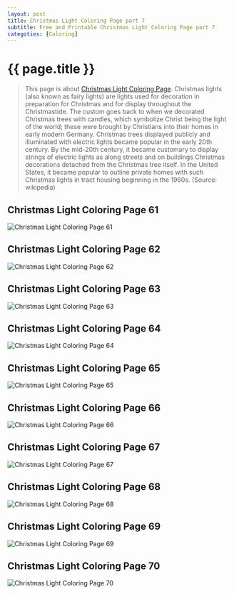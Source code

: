 ```yaml
---
layout: post
title: Christmas Light Coloring Page part 7
subtitle: Free and Printable Christmas Light Coloring Page part 7
categoties: [Coloring]
---
```

{{ page.title }}
================
> This page is about [Christmas Light Coloring Page](https://hoanghabelle.github.io/). Christmas lights (also known as fairy lights) are lights used for decoration in preparation for Christmas and for display throughout the Christmastide. The custom goes back to when we decorated Christmas trees with candles, which symbolize Christ being the light of the world; these were brought by Christians into their homes in early modern Germany. Christmas trees displayed publicly and illuminated with electric lights became popular in the early 20th century. By the mid-20th century, it became customary to display strings of electric lights as along streets and on buildings Christmas decorations detached from the Christmas tree itself. In the United States, it became popular to outline private homes with such Christmas lights in tract housing beginning in the 1960s. (Source: wikipedia)

## Christmas Light Coloring Page 61
![Christmas Light Coloring Page 61](https://hoanghabelle.github.io/images/Christmas-Light-Coloring-Page%20(61).jpg "Christmas Light Coloring Page 61")

## Christmas Light Coloring Page 62
![Christmas Light Coloring Page 62](https://hoanghabelle.github.io/images/Christmas-Light-Coloring-Page%20(62).jpg "Christmas Light Coloring Page 62")

## Christmas Light Coloring Page 63
![Christmas Light Coloring Page 63](https://hoanghabelle.github.io/images/Christmas-Light-Coloring-Page%20(63).jpg "Christmas Light Coloring Page 63")

## Christmas Light Coloring Page 64
![Christmas Light Coloring Page 64](https://hoanghabelle.github.io/images/Christmas-Light-Coloring-Page%20(64).jpg "Christmas Light Coloring Page 64")

<script async src="//pagead2.googlesyndication.com/pagead/js/adsbygoogle.js"></script><ins class="adsbygoogle" style="display:block" data-ad-format="fluid" data-ad-layout-key="-8i+1w-dq+e9+ft" data-ad-client="ca-pub-6753140515841889" data-ad-slot="6190446671"></ins> <script> (adsbygoogle = window.adsbygoogle || []).push({}); </script>

## Christmas Light Coloring Page 65
![Christmas Light Coloring Page 65](https://hoanghabelle.github.io/images/Christmas-Light-Coloring-Page%20(65).jpg "Christmas Light Coloring Page 65")

## Christmas Light Coloring Page 66
![Christmas Light Coloring Page 66](https://hoanghabelle.github.io/images/Christmas-Light-Coloring-Page%20(66).jpg "Christmas Light Coloring Page 66")

## Christmas Light Coloring Page 67
![Christmas Light Coloring Page 67](https://hoanghabelle.github.io/images/Christmas-Light-Coloring-Page%20(67).jpg "Christmas Light Coloring Page 67")

## Christmas Light Coloring Page 68
![Christmas Light Coloring Page 68](https://hoanghabelle.github.io/images/Christmas-Light-Coloring-Page%20(68).jpg "Christmas Light Coloring Page 68")

<script async src="//pagead2.googlesyndication.com/pagead/js/adsbygoogle.js"></script><ins class="adsbygoogle" style="display:block" data-ad-format="fluid" data-ad-layout-key="-8i+1w-dq+e9+ft" data-ad-client="ca-pub-6753140515841889" data-ad-slot="6190446671"></ins> <script> (adsbygoogle = window.adsbygoogle || []).push({}); </script>

## Christmas Light Coloring Page 69
![Christmas Light Coloring Page 69](https://hoanghabelle.github.io/images/Christmas-Light-Coloring-Page%20(69).jpg "Christmas Light Coloring Page 69")

## Christmas Light Coloring Page 70
![Christmas Light Coloring Page 70](https://hoanghabelle.github.io/images/Christmas-Light-Coloring-Page%20(70).jpg "Christmas Light Coloring Page 70")

